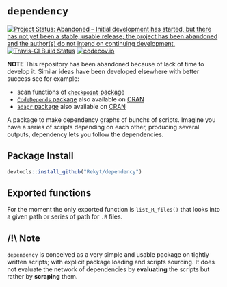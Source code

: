 # `dependency`

[![Project Status: Abandoned – Initial development has started, but there has not yet been a stable, usable release; the project has been abandoned and the author(s) do not intend on continuing development.](https://www.repostatus.org/badges/latest/abandoned.svg)](https://www.repostatus.org/#abandoned)[![Travis-CI Build Status](https://travis-ci.org/Rekyt/dependency.svg?branch=master)](https://travis-ci.org/Rekyt/dependency) [![codecov.io](https://codecov.io/github/Rekyt/dependency/coverage.svg?branch=master)](https://codecov.io/github/Rekyt/dependency?branch=master)

**NOTE** This repository has been abandoned because of lack of time to develop it. Similar ideas have been developed elsewhere with better success see for example:

- scan functions of [`checkpoint` package](https://github.com/RevolutionAnalytics/checkpoint)
- [`CodeDepends` package](https://github.com/duncantl/CodeDepends) also available on [CRAN](https://cran.r-project.org/package=CodeDepends)
- [`adapr` package](https://github.com/gelfondjal/adapr) also available on [CRAN](https://cran.r-project.org/package=adapr)

A package to make dependency graphs of bunchs of scripts. Imagine you have a series of scripts depending on each other, producing several outputs, dependency lets you follow the dependencies.


## Package Install

```r
devtools::install_github("Rekyt/dependency")
```

## Exported functions

For the moment the only exported function is `list_R_files()` that looks into a given path or series of path for `.R` files.


## /!\ Note

`dependency` is conceived as a very simple and usable package on tightly written scripts; with explicit package loading and scripts sourcing. It does not evaluate the network of dependencies by **evaluating** the scripts but rather by **scraping** them.